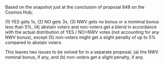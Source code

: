 Based on the snapshot just at the conclusion of proposal 848 on the Cosmos Hub;

(1) YES gets 1x, (2) NO gets 3x, (3) NWV gets no bonus or a nomimal bonus less
than 5%, (4) abstain voters and non-voters get a blend in accordance with the
actual distribution of YES / NO+NWV votes (not accounting for any NWV bonus),
except (5) non-voters might get a slight penalty of up to 5% compared to
abstain voters.

This leaves two issues to be solved for in a separate proposal; (a) the NWV
nominal bonus, if any, and (b) non-voters get a slight penalty, if any.
